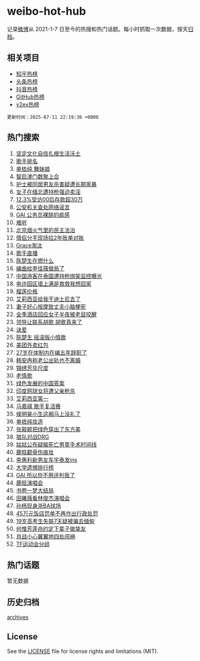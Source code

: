 # weibo-hot-hub

记录[微博](https://www.weibo.com)从 2021-1-7 日至今的热搜和热门话题。每小时抓取一次数据，按天[归档](archives)。

## 相关项目

- [知乎热榜](https://github.com/lonnyzhang423/zhihu-hot-hub)
- [头条热榜](https://github.com/lonnyzhang423/toutiao-hot-hub)
- [抖音热榜](https://github.com/lonnyzhang423/douyin-hot-hub)
- [GitHub热榜](https://github.com/lonnyzhang423/github-hot-hub)
- [v2ex热榜](https://github.com/lonnyzhang423/v2ex-hot-hub)


`更新时间：2025-07-11 22:19:36 +0800`

## 热门搜索

1. [坚定文化自信扎根生活沃土](https://m.weibo.cn/search?containerid=100103type%3D1%26t%3D10%26q%3D%23%E5%9D%9A%E5%AE%9A%E6%96%87%E5%8C%96%E8%87%AA%E4%BF%A1%E6%89%8E%E6%A0%B9%E7%94%9F%E6%B4%BB%E6%B2%83%E5%9C%9F%23&stream_entry_id=51&isnewpage=1&extparam=seat%3D1%26q%3D%2523%25E5%259D%259A%25E5%25AE%259A%25E6%2596%2587%25E5%258C%2596%25E8%2587%25AA%25E4%25BF%25A1%25E6%2589%258E%25E6%25A0%25B9%25E7%2594%259F%25E6%25B4%25BB%25E6%25B2%2583%25E5%259C%259F%2523%26cate%3D10103%26c_type%3D51%26filter_type%3Drealtimehot%26stream_entry_id%3D51%26pos%3D0%26dgr%3D0%26display_time%3D1752243574%26pre_seqid%3D175224357450300558114)
1. [歌手排名](https://m.weibo.cn/search?containerid=100103type%3D1%26t%3D10%26q%3D%E6%AD%8C%E6%89%8B%E6%8E%92%E5%90%8D&stream_entry_id=31&isnewpage=1&extparam=seat%3D1%26flag%3D4%26lcate%3D5001%26filter_type%3Drealtimehot%26c_type%3D31%26q%3D%25E6%25AD%258C%25E6%2589%258B%25E6%258E%2592%25E5%2590%258D%26dgr%3D0%26realpos%3D1%26pos%3D0%26stream_entry_id%3D31%26cate%3D5001%26band_rank%3D1%26display_time%3D1752243574%26pre_seqid%3D175224357450300558114)
1. [单依纯 舞妹娘](https://m.weibo.cn/search?containerid=100103type%3D1%26t%3D10%26q%3D%E5%8D%95%E4%BE%9D%E7%BA%AF+%E8%88%9E%E5%A6%B9%E5%A8%98&stream_entry_id=31&isnewpage=1&extparam=seat%3D1%26flag%3D1%26lcate%3D5001%26filter_type%3Drealtimehot%26c_type%3D31%26q%3D%25E5%258D%2595%25E4%25BE%259D%25E7%25BA%25AF%2520%25E8%2588%259E%25E5%25A6%25B9%25E5%25A8%2598%26dgr%3D0%26realpos%3D2%26pos%3D1%26stream_entry_id%3D31%26cate%3D5001%26band_rank%3D2%26display_time%3D1752243574%26pre_seqid%3D175224357450300558114)
1. [智启津门数聚上合](https://m.weibo.cn/search?containerid=100103type%3D1%26t%3D10%26q%3D%23%E6%99%BA%E5%90%AF%E6%B4%A5%E9%97%A8%E6%95%B0%E8%81%9A%E4%B8%8A%E5%90%88%23&stream_entry_id=31&isnewpage=1&extparam=seat%3D1%26flag%3D1%26lcate%3D5001%26filter_type%3Drealtimehot%26c_type%3D31%26q%3D%2523%25E6%2599%25BA%25E5%2590%25AF%25E6%25B4%25A5%25E9%2597%25A8%25E6%2595%25B0%25E8%2581%259A%25E4%25B8%258A%25E5%2590%2588%2523%26dgr%3D0%26realpos%3D3%26pos%3D2%26stream_entry_id%3D31%26cate%3D5001%26band_rank%3D3%26display_time%3D1752243574%26pre_seqid%3D175224357450300558114)
1. [护士被同居男友杀害疑遭长期家暴](https://m.weibo.cn/search?containerid=100103type%3D1%26t%3D10%26q%3D%23%E6%8A%A4%E5%A3%AB%E8%A2%AB%E5%90%8C%E5%B1%85%E7%94%B7%E5%8F%8B%E6%9D%80%E5%AE%B3%E7%96%91%E9%81%AD%E9%95%BF%E6%9C%9F%E5%AE%B6%E6%9A%B4%23&stream_entry_id=31&isnewpage=1&extparam=seat%3D1%26flag%3D1%26lcate%3D5001%26filter_type%3Drealtimehot%26c_type%3D31%26q%3D%2523%25E6%258A%25A4%25E5%25A3%25AB%25E8%25A2%25AB%25E5%2590%258C%25E5%25B1%2585%25E7%2594%25B7%25E5%258F%258B%25E6%259D%2580%25E5%25AE%25B3%25E7%2596%2591%25E9%2581%25AD%25E9%2595%25BF%25E6%259C%259F%25E5%25AE%25B6%25E6%259A%25B4%2523%26dgr%3D0%26realpos%3D4%26pos%3D3%26stream_entry_id%3D31%26cate%3D5001%26band_rank%3D4%26display_time%3D1752243574%26pre_seqid%3D175224357450300558114)
1. [女子在缅北遭持枪强迫卖淫](https://m.weibo.cn/search?containerid=100103type%3D1%26t%3D10%26q%3D%23%E5%A5%B3%E5%AD%90%E5%9C%A8%E7%BC%85%E5%8C%97%E9%81%AD%E6%8C%81%E6%9E%AA%E5%BC%BA%E8%BF%AB%E5%8D%96%E6%B7%AB%23&stream_entry_id=31&isnewpage=1&extparam=seat%3D1%26flag%3D2%26lcate%3D5001%26filter_type%3Drealtimehot%26c_type%3D31%26q%3D%2523%25E5%25A5%25B3%25E5%25AD%2590%25E5%259C%25A8%25E7%25BC%2585%25E5%258C%2597%25E9%2581%25AD%25E6%258C%2581%25E6%259E%25AA%25E5%25BC%25BA%25E8%25BF%25AB%25E5%258D%2596%25E6%25B7%25AB%2523%26dgr%3D0%26realpos%3D5%26pos%3D4%26stream_entry_id%3D31%26cate%3D5001%26band_rank%3D5%26display_time%3D1752243574%26pre_seqid%3D175224357450300558114)
1. [12.3%受访00后存款超30万](https://m.weibo.cn/search?containerid=100103type%3D1%26t%3D10%26q%3D%2312.3%25%E5%8F%97%E8%AE%BF00%E5%90%8E%E5%AD%98%E6%AC%BE%E8%B6%8530%E4%B8%87%23&stream_entry_id=31&isnewpage=1&extparam=seat%3D1%26flag%3D0%26lcate%3D5001%26filter_type%3Drealtimehot%26c_type%3D31%26q%3D%252312.3%2525%25E5%258F%2597%25E8%25AE%25BF00%25E5%2590%258E%25E5%25AD%2598%25E6%25AC%25BE%25E8%25B6%258530%25E4%25B8%2587%2523%26dgr%3D0%26realpos%3D6%26pos%3D5%26stream_entry_id%3D31%26cate%3D5001%26band_rank%3D6%26display_time%3D1752243574%26pre_seqid%3D175224357450300558114)
1. [公安机关查处网络谣言](https://m.weibo.cn/search?containerid=100103type%3D1%26t%3D10%26q%3D%23%E5%85%AC%E5%AE%89%E6%9C%BA%E5%85%B3%E6%9F%A5%E5%A4%84%E7%BD%91%E7%BB%9C%E8%B0%A3%E8%A8%80%23&stream_entry_id=31&isnewpage=1&extparam=seat%3D1%26lcate%3D5001%26filter_type%3Drealtimehot%26c_type%3D31%26q%3D%2523%25E5%2585%25AC%25E5%25AE%2589%25E6%259C%25BA%25E5%2585%25B3%25E6%259F%25A5%25E5%25A4%2584%25E7%25BD%2591%25E7%25BB%259C%25E8%25B0%25A3%25E8%25A8%2580%2523%26cate%3D5001%26pos%3D6%26adid%3D293431%26is_ad_pos%3D1%26stream_entry_id%3D31%26dgr%3D0%26band_rank%3D7%26display_time%3D1752243574%26pre_seqid%3D175224357450300558114)
1. [GAI 公务员裸辞的疯感](https://m.weibo.cn/search?containerid=100103type%3D1%26t%3D10%26q%3DGAI+%E5%85%AC%E5%8A%A1%E5%91%98%E8%A3%B8%E8%BE%9E%E7%9A%84%E7%96%AF%E6%84%9F&stream_entry_id=31&isnewpage=1&extparam=seat%3D1%26flag%3D1%26lcate%3D5001%26filter_type%3Drealtimehot%26c_type%3D31%26q%3DGAI%2520%25E5%2585%25AC%25E5%258A%25A1%25E5%2591%2598%25E8%25A3%25B8%25E8%25BE%259E%25E7%259A%2584%25E7%2596%25AF%25E6%2584%259F%26dgr%3D0%26realpos%3D7%26pos%3D7%26stream_entry_id%3D31%26cate%3D5001%26band_rank%3D7%26display_time%3D1752243574%26pre_seqid%3D175224357450300558114)
1. [难听](https://m.weibo.cn/search?containerid=100103type%3D1%26t%3D10%26q%3D%E9%9A%BE%E5%90%AC&stream_entry_id=31&isnewpage=1&extparam=seat%3D1%26flag%3D1%26lcate%3D5001%26filter_type%3Drealtimehot%26c_type%3D31%26q%3D%25E9%259A%25BE%25E5%2590%25AC%26dgr%3D0%26realpos%3D8%26pos%3D8%26stream_entry_id%3D31%26cate%3D5001%26band_rank%3D8%26display_time%3D1752243574%26pre_seqid%3D175224357450300558114)
1. [北京烟火气里的民主法治](https://m.weibo.cn/search?containerid=100103type%3D1%26t%3D10%26q%3D%23%E5%8C%97%E4%BA%AC%E7%83%9F%E7%81%AB%E6%B0%94%E9%87%8C%E7%9A%84%E6%B0%91%E4%B8%BB%E6%B3%95%E6%B2%BB%23&stream_entry_id=31&isnewpage=1&extparam=seat%3D1%26flag%3D1%26lcate%3D5001%26filter_type%3Drealtimehot%26c_type%3D31%26q%3D%2523%25E5%258C%2597%25E4%25BA%25AC%25E7%2583%259F%25E7%2581%25AB%25E6%25B0%2594%25E9%2587%258C%25E7%259A%2584%25E6%25B0%2591%25E4%25B8%25BB%25E6%25B3%2595%25E6%25B2%25BB%2523%26dgr%3D0%26realpos%3D9%26pos%3D9%26stream_entry_id%3D31%26cate%3D5001%26band_rank%3D9%26display_time%3D1752243574%26pre_seqid%3D175224357450300558114)
1. [情侣分手现场拉2年账单对账](https://m.weibo.cn/search?containerid=100103type%3D1%26t%3D10%26q%3D%23%E6%83%85%E4%BE%A3%E5%88%86%E6%89%8B%E7%8E%B0%E5%9C%BA%E6%8B%892%E5%B9%B4%E8%B4%A6%E5%8D%95%E5%AF%B9%E8%B4%A6%23&stream_entry_id=31&isnewpage=1&extparam=seat%3D1%26flag%3D0%26lcate%3D5001%26filter_type%3Drealtimehot%26c_type%3D31%26q%3D%2523%25E6%2583%2585%25E4%25BE%25A3%25E5%2588%2586%25E6%2589%258B%25E7%258E%25B0%25E5%259C%25BA%25E6%258B%25892%25E5%25B9%25B4%25E8%25B4%25A6%25E5%258D%2595%25E5%25AF%25B9%25E8%25B4%25A6%2523%26dgr%3D0%26realpos%3D10%26pos%3D10%26stream_entry_id%3D31%26cate%3D5001%26band_rank%3D10%26display_time%3D1752243574%26pre_seqid%3D175224357450300558114)
1. [Grace淘汰](https://m.weibo.cn/search?containerid=100103type%3D1%26t%3D10%26q%3DGrace%E6%B7%98%E6%B1%B0&stream_entry_id=31&isnewpage=1&extparam=seat%3D1%26flag%3D1%26lcate%3D5001%26filter_type%3Drealtimehot%26c_type%3D31%26q%3DGrace%25E6%25B7%2598%25E6%25B1%25B0%26dgr%3D0%26realpos%3D11%26pos%3D11%26stream_entry_id%3D31%26cate%3D5001%26band_rank%3D11%26display_time%3D1752243574%26pre_seqid%3D175224357450300558114)
1. [歌手直播](https://m.weibo.cn/search?containerid=100103type%3D1%26t%3D10%26q%3D%E6%AD%8C%E6%89%8B%E7%9B%B4%E6%92%AD&stream_entry_id=31&isnewpage=1&extparam=seat%3D1%26flag%3D0%26lcate%3D5001%26filter_type%3Drealtimehot%26c_type%3D31%26q%3D%25E6%25AD%258C%25E6%2589%258B%25E7%259B%25B4%25E6%2592%25AD%26dgr%3D0%26realpos%3D12%26pos%3D12%26stream_entry_id%3D31%26cate%3D5001%26band_rank%3D12%26display_time%3D1752243574%26pre_seqid%3D175224357450300558114)
1. [陈楚生在燃什么](https://m.weibo.cn/search?containerid=100103type%3D1%26t%3D10%26q%3D%E9%99%88%E6%A5%9A%E7%94%9F%E5%9C%A8%E7%87%83%E4%BB%80%E4%B9%88&stream_entry_id=31&isnewpage=1&extparam=seat%3D1%26flag%3D1%26lcate%3D5001%26filter_type%3Drealtimehot%26c_type%3D31%26q%3D%25E9%2599%2588%25E6%25A5%259A%25E7%2594%259F%25E5%259C%25A8%25E7%2587%2583%25E4%25BB%2580%25E4%25B9%2588%26dgr%3D0%26realpos%3D13%26pos%3D13%26stream_entry_id%3D31%26cate%3D5001%26band_rank%3D13%26display_time%3D1752243574%26pre_seqid%3D175224357450300558114)
1. [编曲给李佳薇做局了](https://m.weibo.cn/search?containerid=100103type%3D1%26t%3D10%26q%3D%E7%BC%96%E6%9B%B2%E7%BB%99%E6%9D%8E%E4%BD%B3%E8%96%87%E5%81%9A%E5%B1%80%E4%BA%86&stream_entry_id=31&isnewpage=1&extparam=seat%3D1%26flag%3D2%26lcate%3D5001%26filter_type%3Drealtimehot%26c_type%3D31%26q%3D%25E7%25BC%2596%25E6%259B%25B2%25E7%25BB%2599%25E6%259D%258E%25E4%25BD%25B3%25E8%2596%2587%25E5%2581%259A%25E5%25B1%2580%25E4%25BA%2586%26dgr%3D0%26realpos%3D14%26pos%3D14%26stream_entry_id%3D31%26cate%3D5001%26band_rank%3D14%26display_time%3D1752243574%26pre_seqid%3D175224357450300558114)
1. [中国游客在泰国遭持枪绑架监控曝光](https://m.weibo.cn/search?containerid=100103type%3D1%26t%3D10%26q%3D%23%E4%B8%AD%E5%9B%BD%E6%B8%B8%E5%AE%A2%E5%9C%A8%E6%B3%B0%E5%9B%BD%E9%81%AD%E6%8C%81%E6%9E%AA%E7%BB%91%E6%9E%B6%E7%9B%91%E6%8E%A7%E6%9B%9D%E5%85%89%23&stream_entry_id=31&isnewpage=1&extparam=seat%3D1%26flag%3D1%26lcate%3D5001%26filter_type%3Drealtimehot%26c_type%3D31%26q%3D%2523%25E4%25B8%25AD%25E5%259B%25BD%25E6%25B8%25B8%25E5%25AE%25A2%25E5%259C%25A8%25E6%25B3%25B0%25E5%259B%25BD%25E9%2581%25AD%25E6%258C%2581%25E6%259E%25AA%25E7%25BB%2591%25E6%259E%25B6%25E7%259B%2591%25E6%258E%25A7%25E6%259B%259D%25E5%2585%2589%2523%26dgr%3D0%26realpos%3D15%26pos%3D15%26stream_entry_id%3D31%26cate%3D5001%26band_rank%3D15%26display_time%3D1752243574%26pre_seqid%3D175224357450300558114)
1. [电诈园区墙上满是救救我想回家](https://m.weibo.cn/search?containerid=100103type%3D1%26t%3D10%26q%3D%23%E7%94%B5%E8%AF%88%E5%9B%AD%E5%8C%BA%E5%A2%99%E4%B8%8A%E6%BB%A1%E6%98%AF%E6%95%91%E6%95%91%E6%88%91%E6%83%B3%E5%9B%9E%E5%AE%B6%23&stream_entry_id=31&isnewpage=1&extparam=seat%3D1%26flag%3D0%26lcate%3D5001%26filter_type%3Drealtimehot%26c_type%3D31%26q%3D%2523%25E7%2594%25B5%25E8%25AF%2588%25E5%259B%25AD%25E5%258C%25BA%25E5%25A2%2599%25E4%25B8%258A%25E6%25BB%25A1%25E6%2598%25AF%25E6%2595%2591%25E6%2595%2591%25E6%2588%2591%25E6%2583%25B3%25E5%259B%259E%25E5%25AE%25B6%2523%26dgr%3D0%26realpos%3D16%26pos%3D16%26stream_entry_id%3D31%26cate%3D5001%26band_rank%3D16%26display_time%3D1752243574%26pre_seqid%3D175224357450300558114)
1. [榴莲价格](https://m.weibo.cn/search?containerid=100103type%3D1%26t%3D10%26q%3D%E6%A6%B4%E8%8E%B2%E4%BB%B7%E6%A0%BC&stream_entry_id=31&isnewpage=1&extparam=seat%3D1%26flag%3D0%26lcate%3D5001%26filter_type%3Drealtimehot%26c_type%3D31%26q%3D%25E6%25A6%25B4%25E8%258E%25B2%25E4%25BB%25B7%25E6%25A0%25BC%26dgr%3D0%26realpos%3D17%26pos%3D17%26stream_entry_id%3D31%26cate%3D5001%26band_rank%3D17%26display_time%3D1752243574%26pre_seqid%3D175224357450300558114)
1. [艾莉西亚给我干迪士尼去了](https://m.weibo.cn/search?containerid=100103type%3D1%26t%3D10%26q%3D%E8%89%BE%E8%8E%89%E8%A5%BF%E4%BA%9A%E7%BB%99%E6%88%91%E5%B9%B2%E8%BF%AA%E5%A3%AB%E5%B0%BC%E5%8E%BB%E4%BA%86&stream_entry_id=31&isnewpage=1&extparam=seat%3D1%26flag%3D1%26lcate%3D5001%26filter_type%3Drealtimehot%26c_type%3D31%26q%3D%25E8%2589%25BE%25E8%258E%2589%25E8%25A5%25BF%25E4%25BA%259A%25E7%25BB%2599%25E6%2588%2591%25E5%25B9%25B2%25E8%25BF%25AA%25E5%25A3%25AB%25E5%25B0%25BC%25E5%258E%25BB%25E4%25BA%2586%26dgr%3D0%26realpos%3D18%26pos%3D18%26stream_entry_id%3D31%26cate%3D5001%26band_rank%3D18%26display_time%3D1752243574%26pre_seqid%3D175224357450300558114)
1. [妻子好心按摩致丈夫小脑梗死](https://m.weibo.cn/search?containerid=100103type%3D1%26t%3D10%26q%3D%23%E5%A6%BB%E5%AD%90%E5%A5%BD%E5%BF%83%E6%8C%89%E6%91%A9%E8%87%B4%E4%B8%88%E5%A4%AB%E5%B0%8F%E8%84%91%E6%A2%97%E6%AD%BB%23&stream_entry_id=31&isnewpage=1&extparam=seat%3D1%26flag%3D0%26lcate%3D5001%26filter_type%3Drealtimehot%26c_type%3D31%26q%3D%2523%25E5%25A6%25BB%25E5%25AD%2590%25E5%25A5%25BD%25E5%25BF%2583%25E6%258C%2589%25E6%2591%25A9%25E8%2587%25B4%25E4%25B8%2588%25E5%25A4%25AB%25E5%25B0%258F%25E8%2584%2591%25E6%25A2%2597%25E6%25AD%25BB%2523%26dgr%3D0%26realpos%3D19%26pos%3D19%26stream_entry_id%3D31%26cate%3D5001%26band_rank%3D19%26display_time%3D1752243574%26pre_seqid%3D175224357450300558114)
1. [全季酒店回应女子半夜被老鼠咬醒](https://m.weibo.cn/search?containerid=100103type%3D1%26t%3D10%26q%3D%23%E5%85%A8%E5%AD%A3%E9%85%92%E5%BA%97%E5%9B%9E%E5%BA%94%E5%A5%B3%E5%AD%90%E5%8D%8A%E5%A4%9C%E8%A2%AB%E8%80%81%E9%BC%A0%E5%92%AC%E9%86%92%23&stream_entry_id=31&isnewpage=1&extparam=seat%3D1%26flag%3D1%26lcate%3D5001%26filter_type%3Drealtimehot%26c_type%3D31%26q%3D%2523%25E5%2585%25A8%25E5%25AD%25A3%25E9%2585%2592%25E5%25BA%2597%25E5%259B%259E%25E5%25BA%2594%25E5%25A5%25B3%25E5%25AD%2590%25E5%258D%258A%25E5%25A4%259C%25E8%25A2%25AB%25E8%2580%2581%25E9%25BC%25A0%25E5%2592%25AC%25E9%2586%2592%2523%26dgr%3D0%26realpos%3D20%26pos%3D20%26stream_entry_id%3D31%26cate%3D5001%26band_rank%3D20%26display_time%3D1752243574%26pre_seqid%3D175224357450300558114)
1. [领导让联系胡歌 胡歌真来了](https://m.weibo.cn/search?containerid=100103type%3D1%26t%3D10%26q%3D%E9%A2%86%E5%AF%BC%E8%AE%A9%E8%81%94%E7%B3%BB%E8%83%A1%E6%AD%8C+%E8%83%A1%E6%AD%8C%E7%9C%9F%E6%9D%A5%E4%BA%86&stream_entry_id=31&isnewpage=1&extparam=seat%3D1%26flag%3D1%26lcate%3D5001%26filter_type%3Drealtimehot%26c_type%3D31%26q%3D%25E9%25A2%2586%25E5%25AF%25BC%25E8%25AE%25A9%25E8%2581%2594%25E7%25B3%25BB%25E8%2583%25A1%25E6%25AD%258C%2520%25E8%2583%25A1%25E6%25AD%258C%25E7%259C%259F%25E6%259D%25A5%25E4%25BA%2586%26dgr%3D0%26realpos%3D21%26pos%3D21%26stream_entry_id%3D31%26cate%3D5001%26band_rank%3D21%26display_time%3D1752243574%26pre_seqid%3D175224357450300558114)
1. [诀爱](https://m.weibo.cn/search?containerid=100103type%3D1%26t%3D10%26q%3D%E8%AF%80%E7%88%B1&stream_entry_id=31&isnewpage=1&extparam=seat%3D1%26flag%3D0%26lcate%3D5001%26filter_type%3Drealtimehot%26c_type%3D31%26q%3D%25E8%25AF%2580%25E7%2588%25B1%26dgr%3D0%26realpos%3D22%26pos%3D22%26stream_entry_id%3D31%26cate%3D5001%26band_rank%3D22%26display_time%3D1752243574%26pre_seqid%3D175224357450300558114)
1. [陈楚生 摇滚版小情歌](https://m.weibo.cn/search?containerid=100103type%3D1%26t%3D10%26q%3D%E9%99%88%E6%A5%9A%E7%94%9F+%E6%91%87%E6%BB%9A%E7%89%88%E5%B0%8F%E6%83%85%E6%AD%8C&stream_entry_id=31&isnewpage=1&extparam=seat%3D1%26flag%3D1%26lcate%3D5001%26filter_type%3Drealtimehot%26c_type%3D31%26q%3D%25E9%2599%2588%25E6%25A5%259A%25E7%2594%259F%2520%25E6%2591%2587%25E6%25BB%259A%25E7%2589%2588%25E5%25B0%258F%25E6%2583%2585%25E6%25AD%258C%26dgr%3D0%26realpos%3D23%26pos%3D23%26stream_entry_id%3D31%26cate%3D5001%26band_rank%3D23%26display_time%3D1752243574%26pre_seqid%3D175224357450300558114)
1. [美团外卖红包](https://m.weibo.cn/search?containerid=100103type%3D1%26t%3D10%26q%3D%E7%BE%8E%E5%9B%A2%E5%A4%96%E5%8D%96%E7%BA%A2%E5%8C%85&stream_entry_id=31&isnewpage=1&extparam=seat%3D1%26flag%3D1%26lcate%3D5001%26filter_type%3Drealtimehot%26c_type%3D31%26q%3D%25E7%25BE%258E%25E5%259B%25A2%25E5%25A4%2596%25E5%258D%2596%25E7%25BA%25A2%25E5%258C%2585%26dgr%3D0%26realpos%3D24%26pos%3D24%26stream_entry_id%3D31%26cate%3D5001%26band_rank%3D24%26display_time%3D1752243574%26pre_seqid%3D175224357450300558114)
1. [27岁在体制内在编五年辞职了](https://m.weibo.cn/search?containerid=100103type%3D1%26t%3D10%26q%3D27%E5%B2%81%E5%9C%A8%E4%BD%93%E5%88%B6%E5%86%85%E5%9C%A8%E7%BC%96%E4%BA%94%E5%B9%B4%E8%BE%9E%E8%81%8C%E4%BA%86&stream_entry_id=31&isnewpage=1&extparam=seat%3D1%26flag%3D0%26lcate%3D5001%26filter_type%3Drealtimehot%26c_type%3D31%26q%3D27%25E5%25B2%2581%25E5%259C%25A8%25E4%25BD%2593%25E5%2588%25B6%25E5%2586%2585%25E5%259C%25A8%25E7%25BC%2596%25E4%25BA%2594%25E5%25B9%25B4%25E8%25BE%259E%25E8%2581%258C%25E4%25BA%2586%26dgr%3D0%26realpos%3D25%26pos%3D25%26stream_entry_id%3D31%26cate%3D5001%26band_rank%3D25%26display_time%3D1752243574%26pre_seqid%3D175224357450300558114)
1. [韩安冉称老公出轨也不离婚](https://m.weibo.cn/search?containerid=100103type%3D1%26t%3D10%26q%3D%23%E9%9F%A9%E5%AE%89%E5%86%89%E7%A7%B0%E8%80%81%E5%85%AC%E5%87%BA%E8%BD%A8%E4%B9%9F%E4%B8%8D%E7%A6%BB%E5%A9%9A%23&stream_entry_id=31&isnewpage=1&extparam=seat%3D1%26flag%3D1%26lcate%3D5001%26filter_type%3Drealtimehot%26c_type%3D31%26q%3D%2523%25E9%259F%25A9%25E5%25AE%2589%25E5%2586%2589%25E7%25A7%25B0%25E8%2580%2581%25E5%2585%25AC%25E5%2587%25BA%25E8%25BD%25A8%25E4%25B9%259F%25E4%25B8%258D%25E7%25A6%25BB%25E5%25A9%259A%2523%26dgr%3D0%26realpos%3D26%26pos%3D26%26stream_entry_id%3D31%26cate%3D5001%26band_rank%3D26%26display_time%3D1752243574%26pre_seqid%3D175224357450300558114)
1. [锦绣芳华尺度](https://m.weibo.cn/search?containerid=100103type%3D1%26t%3D10%26q%3D%23%E9%94%A6%E7%BB%A3%E8%8A%B3%E5%8D%8E%E5%B0%BA%E5%BA%A6%23&stream_entry_id=31&isnewpage=1&extparam=seat%3D1%26flag%3D0%26lcate%3D5001%26filter_type%3Drealtimehot%26c_type%3D31%26q%3D%2523%25E9%2594%25A6%25E7%25BB%25A3%25E8%258A%25B3%25E5%258D%258E%25E5%25B0%25BA%25E5%25BA%25A6%2523%26dgr%3D0%26realpos%3D27%26pos%3D27%26stream_entry_id%3D31%26cate%3D5001%26band_rank%3D27%26display_time%3D1752243574%26pre_seqid%3D175224357450300558114)
1. [老情歌](https://m.weibo.cn/search?containerid=100103type%3D1%26t%3D10%26q%3D%E8%80%81%E6%83%85%E6%AD%8C&stream_entry_id=31&isnewpage=1&extparam=seat%3D1%26flag%3D1%26lcate%3D5001%26filter_type%3Drealtimehot%26c_type%3D31%26q%3D%25E8%2580%2581%25E6%2583%2585%25E6%25AD%258C%26dgr%3D0%26realpos%3D28%26pos%3D28%26stream_entry_id%3D31%26cate%3D5001%26band_rank%3D28%26display_time%3D1752243574%26pre_seqid%3D175224357450300558114)
1. [绿色发展的中国答案](https://m.weibo.cn/search?containerid=100103type%3D1%26t%3D10%26q%3D%23%E7%BB%BF%E8%89%B2%E5%8F%91%E5%B1%95%E7%9A%84%E4%B8%AD%E5%9B%BD%E7%AD%94%E6%A1%88%23&stream_entry_id=31&isnewpage=1&extparam=seat%3D1%26flag%3D0%26lcate%3D5001%26filter_type%3Drealtimehot%26c_type%3D31%26q%3D%2523%25E7%25BB%25BF%25E8%2589%25B2%25E5%258F%2591%25E5%25B1%2595%25E7%259A%2584%25E4%25B8%25AD%25E5%259B%25BD%25E7%25AD%2594%25E6%25A1%2588%2523%26dgr%3D0%26realpos%3D29%26pos%3D29%26stream_entry_id%3D31%26cate%3D5001%26band_rank%3D29%26display_time%3D1752243574%26pre_seqid%3D175224357450300558114)
1. [印度网球女将遭父亲枪杀](https://m.weibo.cn/search?containerid=100103type%3D1%26t%3D10%26q%3D%23%E5%8D%B0%E5%BA%A6%E7%BD%91%E7%90%83%E5%A5%B3%E5%B0%86%E9%81%AD%E7%88%B6%E4%BA%B2%E6%9E%AA%E6%9D%80%23&stream_entry_id=31&isnewpage=1&extparam=seat%3D1%26flag%3D1%26lcate%3D5001%26filter_type%3Drealtimehot%26c_type%3D31%26q%3D%2523%25E5%258D%25B0%25E5%25BA%25A6%25E7%25BD%2591%25E7%2590%2583%25E5%25A5%25B3%25E5%25B0%2586%25E9%2581%25AD%25E7%2588%25B6%25E4%25BA%25B2%25E6%259E%25AA%25E6%259D%2580%2523%26dgr%3D0%26realpos%3D30%26pos%3D30%26stream_entry_id%3D31%26cate%3D5001%26band_rank%3D30%26display_time%3D1752243574%26pre_seqid%3D175224357450300558114)
1. [艾莉西亚第一](https://m.weibo.cn/search?containerid=100103type%3D1%26t%3D10%26q%3D%23%E8%89%BE%E8%8E%89%E8%A5%BF%E4%BA%9A%E7%AC%AC%E4%B8%80%23&stream_entry_id=31&isnewpage=1&extparam=seat%3D1%26flag%3D1%26lcate%3D5001%26filter_type%3Drealtimehot%26c_type%3D31%26q%3D%2523%25E8%2589%25BE%25E8%258E%2589%25E8%25A5%25BF%25E4%25BA%259A%25E7%25AC%25AC%25E4%25B8%2580%2523%26dgr%3D0%26realpos%3D31%26pos%3D31%26stream_entry_id%3D31%26cate%3D5001%26band_rank%3D31%26display_time%3D1752243574%26pre_seqid%3D175224357450300558114)
1. [马嘉祺 歌手复活赛](https://m.weibo.cn/search?containerid=100103type%3D1%26t%3D10%26q%3D%E9%A9%AC%E5%98%89%E7%A5%BA+%E6%AD%8C%E6%89%8B%E5%A4%8D%E6%B4%BB%E8%B5%9B&stream_entry_id=31&isnewpage=1&extparam=seat%3D1%26flag%3D0%26lcate%3D5001%26filter_type%3Drealtimehot%26c_type%3D31%26q%3D%25E9%25A9%25AC%25E5%2598%2589%25E7%25A5%25BA%2520%25E6%25AD%258C%25E6%2589%258B%25E5%25A4%258D%25E6%25B4%25BB%25E8%25B5%259B%26dgr%3D0%26realpos%3D32%26pos%3D32%26stream_entry_id%3D31%26cate%3D5001%26band_rank%3D32%26display_time%3D1752243574%26pre_seqid%3D175224357450300558114)
1. [侯明昊小生这厢马上没礼了](https://m.weibo.cn/search?containerid=100103type%3D1%26t%3D10%26q%3D%E4%BE%AF%E6%98%8E%E6%98%8A%E5%B0%8F%E7%94%9F%E8%BF%99%E5%8E%A2%E9%A9%AC%E4%B8%8A%E6%B2%A1%E7%A4%BC%E4%BA%86&stream_entry_id=31&isnewpage=1&extparam=seat%3D1%26flag%3D0%26lcate%3D5001%26filter_type%3Drealtimehot%26c_type%3D31%26q%3D%25E4%25BE%25AF%25E6%2598%258E%25E6%2598%258A%25E5%25B0%258F%25E7%2594%259F%25E8%25BF%2599%25E5%258E%25A2%25E9%25A9%25AC%25E4%25B8%258A%25E6%25B2%25A1%25E7%25A4%25BC%25E4%25BA%2586%26dgr%3D0%26realpos%3D33%26pos%3D33%26stream_entry_id%3D31%26cate%3D5001%26band_rank%3D33%26display_time%3D1752243574%26pre_seqid%3D175224357450300558114)
1. [单依纯妆造](https://m.weibo.cn/search?containerid=100103type%3D1%26t%3D10%26q%3D%E5%8D%95%E4%BE%9D%E7%BA%AF%E5%A6%86%E9%80%A0&stream_entry_id=31&isnewpage=1&extparam=seat%3D1%26flag%3D1%26lcate%3D5001%26filter_type%3Drealtimehot%26c_type%3D31%26q%3D%25E5%258D%2595%25E4%25BE%259D%25E7%25BA%25AF%25E5%25A6%2586%25E9%2580%25A0%26dgr%3D0%26realpos%3D34%26pos%3D34%26stream_entry_id%3D31%26cate%3D5001%26band_rank%3D34%26display_time%3D1752243574%26pre_seqid%3D175224357450300558114)
1. [张靓颖把绿色穿出了东方美](https://m.weibo.cn/search?containerid=100103type%3D1%26t%3D10%26q%3D%E5%BC%A0%E9%9D%93%E9%A2%96%E6%8A%8A%E7%BB%BF%E8%89%B2%E7%A9%BF%E5%87%BA%E4%BA%86%E4%B8%9C%E6%96%B9%E7%BE%8E&stream_entry_id=31&isnewpage=1&extparam=seat%3D1%26flag%3D1%26lcate%3D5001%26filter_type%3Drealtimehot%26c_type%3D31%26q%3D%25E5%25BC%25A0%25E9%259D%2593%25E9%25A2%2596%25E6%258A%258A%25E7%25BB%25BF%25E8%2589%25B2%25E7%25A9%25BF%25E5%2587%25BA%25E4%25BA%2586%25E4%25B8%259C%25E6%2596%25B9%25E7%25BE%258E%26dgr%3D0%26realpos%3D35%26pos%3D35%26stream_entry_id%3D31%26cate%3D5001%26band_rank%3D35%26display_time%3D1752243574%26pre_seqid%3D175224357450300558114)
1. [狼队对战DRG](https://m.weibo.cn/search?containerid=100103type%3D1%26t%3D10%26q%3D%23%E7%8B%BC%E9%98%9F%E5%AF%B9%E6%88%98DRG%23&stream_entry_id=31&isnewpage=1&extparam=seat%3D1%26flag%3D1%26lcate%3D5001%26filter_type%3Drealtimehot%26c_type%3D31%26q%3D%2523%25E7%258B%25BC%25E9%2598%259F%25E5%25AF%25B9%25E6%2588%2598DRG%2523%26dgr%3D0%26realpos%3D36%26pos%3D36%26stream_entry_id%3D31%26cate%3D5001%26band_rank%3D36%26display_time%3D1752243574%26pre_seqid%3D175224357450300558114)
1. [姑姑公布疑脑死亡男童手术时间线](https://m.weibo.cn/search?containerid=100103type%3D1%26t%3D10%26q%3D%23%E5%A7%91%E5%A7%91%E5%85%AC%E5%B8%83%E7%96%91%E8%84%91%E6%AD%BB%E4%BA%A1%E7%94%B7%E7%AB%A5%E6%89%8B%E6%9C%AF%E6%97%B6%E9%97%B4%E7%BA%BF%23&stream_entry_id=31&isnewpage=1&extparam=seat%3D1%26flag%3D0%26lcate%3D5001%26filter_type%3Drealtimehot%26c_type%3D31%26q%3D%2523%25E5%25A7%2591%25E5%25A7%2591%25E5%2585%25AC%25E5%25B8%2583%25E7%2596%2591%25E8%2584%2591%25E6%25AD%25BB%25E4%25BA%25A1%25E7%2594%25B7%25E7%25AB%25A5%25E6%2589%258B%25E6%259C%25AF%25E6%2597%25B6%25E9%2597%25B4%25E7%25BA%25BF%2523%26dgr%3D0%26realpos%3D37%26pos%3D37%26stream_entry_id%3D31%26cate%3D5001%26band_rank%3D37%26display_time%3D1752243574%26pre_seqid%3D175224357450300558114)
1. [鹿晗颧骨伤痕妆](https://m.weibo.cn/search?containerid=100103type%3D1%26t%3D10%26q%3D%E9%B9%BF%E6%99%97%E9%A2%A7%E9%AA%A8%E4%BC%A4%E7%97%95%E5%A6%86&stream_entry_id=31&isnewpage=1&extparam=seat%3D1%26flag%3D1%26lcate%3D5001%26filter_type%3Drealtimehot%26c_type%3D31%26q%3D%25E9%25B9%25BF%25E6%2599%2597%25E9%25A2%25A7%25E9%25AA%25A8%25E4%25BC%25A4%25E7%2597%2595%25E5%25A6%2586%26dgr%3D0%26realpos%3D38%26pos%3D38%26stream_entry_id%3D31%26cate%3D5001%26band_rank%3D38%26display_time%3D1752243574%26pre_seqid%3D175224357450300558114)
1. [李惠利新男友车宇泰发ins](https://m.weibo.cn/search?containerid=100103type%3D1%26t%3D10%26q%3D%23%E6%9D%8E%E6%83%A0%E5%88%A9%E6%96%B0%E7%94%B7%E5%8F%8B%E8%BD%A6%E5%AE%87%E6%B3%B0%E5%8F%91ins%23&stream_entry_id=31&isnewpage=1&extparam=seat%3D1%26flag%3D1%26lcate%3D5001%26filter_type%3Drealtimehot%26c_type%3D31%26q%3D%2523%25E6%259D%258E%25E6%2583%25A0%25E5%2588%25A9%25E6%2596%25B0%25E7%2594%25B7%25E5%258F%258B%25E8%25BD%25A6%25E5%25AE%2587%25E6%25B3%25B0%25E5%258F%2591ins%2523%26dgr%3D0%26realpos%3D39%26pos%3D39%26stream_entry_id%3D31%26cate%3D5001%26band_rank%3D39%26display_time%3D1752243574%26pre_seqid%3D175224357450300558114)
1. [大学遗憾排行榜](https://m.weibo.cn/search?containerid=100103type%3D1%26t%3D10%26q%3D%E5%A4%A7%E5%AD%A6%E9%81%97%E6%86%BE%E6%8E%92%E8%A1%8C%E6%A6%9C&stream_entry_id=31&isnewpage=1&extparam=seat%3D1%26flag%3D1%26lcate%3D5001%26filter_type%3Drealtimehot%26c_type%3D31%26q%3D%25E5%25A4%25A7%25E5%25AD%25A6%25E9%2581%2597%25E6%2586%25BE%25E6%258E%2592%25E8%25A1%258C%25E6%25A6%259C%26dgr%3D0%26realpos%3D40%26pos%3D40%26stream_entry_id%3D31%26cate%3D5001%26band_rank%3D40%26display_time%3D1752243574%26pre_seqid%3D175224357450300558114)
1. [GAI 所以你不用评判我了](https://m.weibo.cn/search?containerid=100103type%3D1%26t%3D10%26q%3DGAI+%E6%89%80%E4%BB%A5%E4%BD%A0%E4%B8%8D%E7%94%A8%E8%AF%84%E5%88%A4%E6%88%91%E4%BA%86&stream_entry_id=31&isnewpage=1&extparam=seat%3D1%26flag%3D1%26lcate%3D5001%26filter_type%3Drealtimehot%26c_type%3D31%26q%3DGAI%2520%25E6%2589%2580%25E4%25BB%25A5%25E4%25BD%25A0%25E4%25B8%258D%25E7%2594%25A8%25E8%25AF%2584%25E5%2588%25A4%25E6%2588%2591%25E4%25BA%2586%26dgr%3D0%26realpos%3D41%26pos%3D41%26stream_entry_id%3D31%26cate%3D5001%26band_rank%3D41%26display_time%3D1752243574%26pre_seqid%3D175224357450300558114)
1. [鹿晗演唱会](https://m.weibo.cn/search?containerid=100103type%3D1%26t%3D10%26q%3D%E9%B9%BF%E6%99%97%E6%BC%94%E5%94%B1%E4%BC%9A&stream_entry_id=31&isnewpage=1&extparam=seat%3D1%26flag%3D0%26lcate%3D5001%26filter_type%3Drealtimehot%26c_type%3D31%26q%3D%25E9%25B9%25BF%25E6%2599%2597%25E6%25BC%2594%25E5%2594%25B1%25E4%25BC%259A%26dgr%3D0%26realpos%3D42%26pos%3D42%26stream_entry_id%3D31%26cate%3D5001%26band_rank%3D42%26display_time%3D1752243574%26pre_seqid%3D175224357450300558114)
1. [书卷一梦大结局](https://m.weibo.cn/search?containerid=100103type%3D1%26t%3D10%26q%3D%23%E4%B9%A6%E5%8D%B7%E4%B8%80%E6%A2%A6%E5%A4%A7%E7%BB%93%E5%B1%80%23&stream_entry_id=31&isnewpage=1&extparam=seat%3D1%26flag%3D0%26lcate%3D5001%26filter_type%3Drealtimehot%26c_type%3D31%26q%3D%2523%25E4%25B9%25A6%25E5%258D%25B7%25E4%25B8%2580%25E6%25A2%25A6%25E5%25A4%25A7%25E7%25BB%2593%25E5%25B1%2580%2523%26dgr%3D0%26realpos%3D43%26pos%3D43%26stream_entry_id%3D31%26cate%3D5001%26band_rank%3D43%26display_time%3D1752243574%26pre_seqid%3D175224357450300558114)
1. [田曦薇看林俊杰演唱会](https://m.weibo.cn/search?containerid=100103type%3D1%26t%3D10%26q%3D%23%E7%94%B0%E6%9B%A6%E8%96%87%E7%9C%8B%E6%9E%97%E4%BF%8A%E6%9D%B0%E6%BC%94%E5%94%B1%E4%BC%9A%23&stream_entry_id=31&isnewpage=1&extparam=seat%3D1%26flag%3D1%26lcate%3D5001%26filter_type%3Drealtimehot%26c_type%3D31%26q%3D%2523%25E7%2594%25B0%25E6%259B%25A6%25E8%2596%2587%25E7%259C%258B%25E6%259E%2597%25E4%25BF%258A%25E6%259D%25B0%25E6%25BC%2594%25E5%2594%25B1%25E4%25BC%259A%2523%26dgr%3D0%26realpos%3D44%26pos%3D44%26stream_entry_id%3D31%26cate%3D5001%26band_rank%3D44%26display_time%3D1752243574%26pre_seqid%3D175224357450300558114)
1. [孙杨现身浙BA球场](https://m.weibo.cn/search?containerid=100103type%3D1%26t%3D10%26q%3D%23%E5%AD%99%E6%9D%A8%E7%8E%B0%E8%BA%AB%E6%B5%99BA%E7%90%83%E5%9C%BA%23&stream_entry_id=31&isnewpage=1&extparam=seat%3D1%26flag%3D1%26lcate%3D5001%26filter_type%3Drealtimehot%26c_type%3D31%26q%3D%2523%25E5%25AD%2599%25E6%259D%25A8%25E7%258E%25B0%25E8%25BA%25AB%25E6%25B5%2599BA%25E7%2590%2583%25E5%259C%25BA%2523%26dgr%3D0%26realpos%3D45%26pos%3D45%26stream_entry_id%3D31%26cate%3D5001%26band_rank%3D45%26display_time%3D1752243574%26pre_seqid%3D175224357450300558114)
1. [45万元饭店罚单不再作出行政处罚](https://m.weibo.cn/search?containerid=100103type%3D1%26t%3D10%26q%3D%2345%E4%B8%87%E5%85%83%E9%A5%AD%E5%BA%97%E7%BD%9A%E5%8D%95%E4%B8%8D%E5%86%8D%E4%BD%9C%E5%87%BA%E8%A1%8C%E6%94%BF%E5%A4%84%E7%BD%9A%23&stream_entry_id=31&isnewpage=1&extparam=seat%3D1%26flag%3D0%26lcate%3D5001%26filter_type%3Drealtimehot%26c_type%3D31%26q%3D%252345%25E4%25B8%2587%25E5%2585%2583%25E9%25A5%25AD%25E5%25BA%2597%25E7%25BD%259A%25E5%258D%2595%25E4%25B8%258D%25E5%2586%258D%25E4%25BD%259C%25E5%2587%25BA%25E8%25A1%258C%25E6%2594%25BF%25E5%25A4%2584%25E7%25BD%259A%2523%26dgr%3D0%26realpos%3D46%26pos%3D46%26stream_entry_id%3D31%26cate%3D5001%26band_rank%3D46%26display_time%3D1752243574%26pre_seqid%3D175224357450300558114)
1. [19岁高考生失联7天疑被骗去缅甸](https://m.weibo.cn/search?containerid=100103type%3D1%26t%3D10%26q%3D%2319%E5%B2%81%E9%AB%98%E8%80%83%E7%94%9F%E5%A4%B1%E8%81%947%E5%A4%A9%E7%96%91%E8%A2%AB%E9%AA%97%E5%8E%BB%E7%BC%85%E7%94%B8%23&stream_entry_id=31&isnewpage=1&extparam=seat%3D1%26flag%3D1%26lcate%3D5001%26filter_type%3Drealtimehot%26c_type%3D31%26q%3D%252319%25E5%25B2%2581%25E9%25AB%2598%25E8%2580%2583%25E7%2594%259F%25E5%25A4%25B1%25E8%2581%25947%25E5%25A4%25A9%25E7%2596%2591%25E8%25A2%25AB%25E9%25AA%2597%25E5%258E%25BB%25E7%25BC%2585%25E7%2594%25B8%2523%26dgr%3D0%26realpos%3D47%26pos%3D47%26stream_entry_id%3D31%26cate%3D5001%26band_rank%3D47%26display_time%3D1752243574%26pre_seqid%3D175224357450300558114)
1. [何惟芳莲舟约定下辈子做挚友](https://m.weibo.cn/search?containerid=100103type%3D1%26t%3D10%26q%3D%E4%BD%95%E6%83%9F%E8%8A%B3%E8%8E%B2%E8%88%9F%E7%BA%A6%E5%AE%9A%E4%B8%8B%E8%BE%88%E5%AD%90%E5%81%9A%E6%8C%9A%E5%8F%8B&stream_entry_id=31&isnewpage=1&extparam=seat%3D1%26flag%3D1%26lcate%3D5001%26filter_type%3Drealtimehot%26c_type%3D31%26q%3D%25E4%25BD%2595%25E6%2583%259F%25E8%258A%25B3%25E8%258E%25B2%25E8%2588%259F%25E7%25BA%25A6%25E5%25AE%259A%25E4%25B8%258B%25E8%25BE%2588%25E5%25AD%2590%25E5%2581%259A%25E6%258C%259A%25E5%258F%258B%26dgr%3D0%26realpos%3D48%26pos%3D48%26stream_entry_id%3D31%26cate%3D5001%26band_rank%3D48%26display_time%3D1752243574%26pre_seqid%3D175224357450300558114)
1. [肖战小心翼翼地四处闯祸](https://m.weibo.cn/search?containerid=100103type%3D1%26t%3D10%26q%3D%E8%82%96%E6%88%98%E5%B0%8F%E5%BF%83%E7%BF%BC%E7%BF%BC%E5%9C%B0%E5%9B%9B%E5%A4%84%E9%97%AF%E7%A5%B8&stream_entry_id=31&isnewpage=1&extparam=seat%3D1%26flag%3D0%26lcate%3D5001%26filter_type%3Drealtimehot%26c_type%3D31%26q%3D%25E8%2582%2596%25E6%2588%2598%25E5%25B0%258F%25E5%25BF%2583%25E7%25BF%25BC%25E7%25BF%25BC%25E5%259C%25B0%25E5%259B%259B%25E5%25A4%2584%25E9%2597%25AF%25E7%25A5%25B8%26dgr%3D0%26realpos%3D49%26pos%3D49%26stream_entry_id%3D31%26cate%3D5001%26band_rank%3D49%26display_time%3D1752243574%26pre_seqid%3D175224357450300558114)
1. [TF运动会分组](https://m.weibo.cn/search?containerid=100103type%3D1%26t%3D10%26q%3DTF%E8%BF%90%E5%8A%A8%E4%BC%9A%E5%88%86%E7%BB%84&stream_entry_id=31&isnewpage=1&extparam=seat%3D1%26flag%3D0%26lcate%3D5001%26filter_type%3Drealtimehot%26c_type%3D31%26q%3DTF%25E8%25BF%2590%25E5%258A%25A8%25E4%25BC%259A%25E5%2588%2586%25E7%25BB%2584%26dgr%3D0%26realpos%3D50%26pos%3D50%26stream_entry_id%3D31%26cate%3D5001%26band_rank%3D50%26display_time%3D1752243574%26pre_seqid%3D175224357450300558114)

## 热门话题

暂无数据

## 历史归档

[archives](archives)

## License

See the [LICENSE](LICENSE) file for license rights and limitations (MIT).
